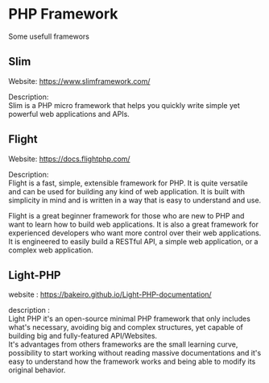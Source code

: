 # PHP Framework
Some usefull framewors


## Slim
Website: https://www.slimframework.com/

Description:  
Slim is a PHP micro framework that helps you quickly write simple yet powerful web applications and APIs.

## Flight
Website:  https://docs.flightphp.com/

Description:   
Flight is a fast, simple, extensible framework for PHP. It is quite versatile and can be used for building any kind of web application. It is built with simplicity in mind and is written in a way that is easy to understand and use.

Flight is a great beginner framework for those who are new to PHP and want to learn how to build web applications. It is also a great framework for experienced developers who want more control over their web applications. It is engineered to easily build a RESTful API, a simple web application, or a complex web application.

## Light-PHP 
 website : https://bakeiro.github.io/Light-PHP-documentation/ 
 
 description :  
Light PHP it's an open-source minimal PHP framework that only includes what's necessary, avoiding big and complex structures, yet capable of building big and fully-featured API/Websites.  
It's advantages from others frameworks are the small learning curve, possibility to start working without reading massive documentations and it's easy to understand how the framework works and being able to modify its original behavior.  
 
